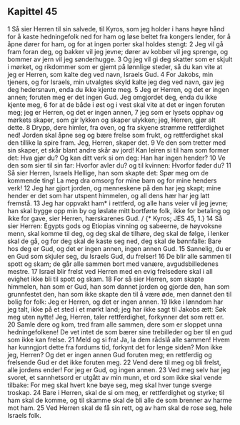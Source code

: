## Kapittel 45

1 Så sier Herren til sin salvede, til Kyros, som jeg holder i hans høyre hånd for å kaste hedningefolk ned for ham og løse beltet fra kongers lender, for å åpne dører for ham, og for at ingen porter skal holdes stengt:
2 Jeg vil gå fram foran deg, og bakker vil jeg jevne; dører av kobber vil jeg sprenge, og bommer av jern vil jeg sønderhugge.
3 Og jeg vil gi deg skatter som er skjult i mørket, og rikdommer som er gjemt på lønnlige steder, så du kan vite at jeg er Herren, som kalte deg ved navn, Israels Gud.
4 For Jakobs, min tjeners, og for Israels, min utvalgtes skyld kalte jeg deg ved navn, gav jeg deg hedersnavn, enda du ikke kjente meg.
5 Jeg er Herren, og det er ingen annen; foruten meg er det ingen Gud. Jeg omgjordet deg, enda du ikke kjente meg,
6 for at de både i øst og i vest skal vite at det er ingen foruten meg; jeg er Herren, og det er ingen annen,
7 jeg som er lysets opphav og mørkets skaper, som gir lykken og skaper ulykken; jeg, Herren, gjør alt dette.
8 Drypp, dere himler, fra oven, og fra skyene strømme rettferdighet ned! Jorden skal åpne seg og bære frelse som frukt, og rettferdighet skal den tillike la spire fram. Jeg, Herren, skaper det.
9 Ve den som tretter med sin skaper, et skår blant andre skår av jord! Kan leiren si til ham som former det: Hva gjør du? Og kan ditt verk si om deg: Han har ingen hender?
10 Ve den som sier til sin far: Hvorfor avler du? og til kvinnen: Hvorfor føder du?
11 Så sier Herren, Israels Hellige, han som skapte det: Spør meg om de kommende ting! La meg dra omsorg for mine barn og for mine henders verk!
12 Jeg har gjort jorden, og menneskene på den har jeg skapt; mine hender er det som har utspent himmelen, og all dens hær har jeg latt fremstå.
13 Jeg har oppvakt ham* i rettferd, og alle hans veier vil jeg jevne; han skal bygge opp min by og løslate mitt bortførte folk, ikke for betaling og ikke for gave, sier Herren, hærskarenes Gud. / {* Kyros; JES 45, 1.}
14 Så sier Herren: Egypts gods og Etiopias vinning og sabeerne, de høyvoksne menn, skal komme til deg, og deg skal de tilhøre, deg skal de følge, i lenker skal de gå, og for deg skal de kaste seg ned, deg skal de bønnfalle: Bare hos deg er Gud, og det er ingen annen, ingen annen Gud.
15 Sannelig, du er en Gud som skjuler seg, du Israels Gud, du frelser!
16 De blir alle sammen til spott og skam; de går alle sammen bort med vanære, avgudsbilledenes mestre.
17 Israel blir frelst ved Herren med en evig frelsedere skal i all evighet ikke bli til spott og skam.
18 For så sier Herren, som skapte himmelen, han som er Gud, han som dannet jorden og gjorde den, han som grunnfestet den, han som ikke skapte den til å være øde, men dannet den til bolig for folk: Jeg er Herren, og det er ingen annen.
19 Ikke i lønndom har jeg talt, ikke på et sted i et mørkt land; jeg har ikke sagt til Jakobs ætt: Søk meg uten nytte! Jeg, Herren, taler rettferdighet, forkynner det som rett er.
20 Samle dere og kom, tred fram alle sammen, dere som er sloppet unna hedningefolkene! De vet intet de som bærer sine trebilleder og ber til en gud som ikke kan frelse.
21 Meld og si fra! Ja, la dem rådslå alle sammen! Hvem har kunngjort dette fra fordums tid, forkynt det for lenge siden? Mon ikke jeg, Herren? Og det er ingen annen Gud foruten meg; en rettferdig og frelsende Gud er det ikke foruten meg.
22 Vend dere til meg og bli frelst, alle jordens ender! For jeg er Gud, og ingen annen.
23 Ved meg selv har jeg svoret, et sannhetsord er utgått av min munn, et ord som ikke skal vende tilbake: For meg skal hvert kne bøye seg, meg skal hver tunge sverge troskap.
24 Bare i Herren, skal de si om meg, er rettferdighet og styrke; til ham skal de komme, og til skamme skal de bli alle de som brenner av harme mot ham.
25 Ved Herren skal de få sin rett, og av ham skal de rose seg, hele Israels folk.
